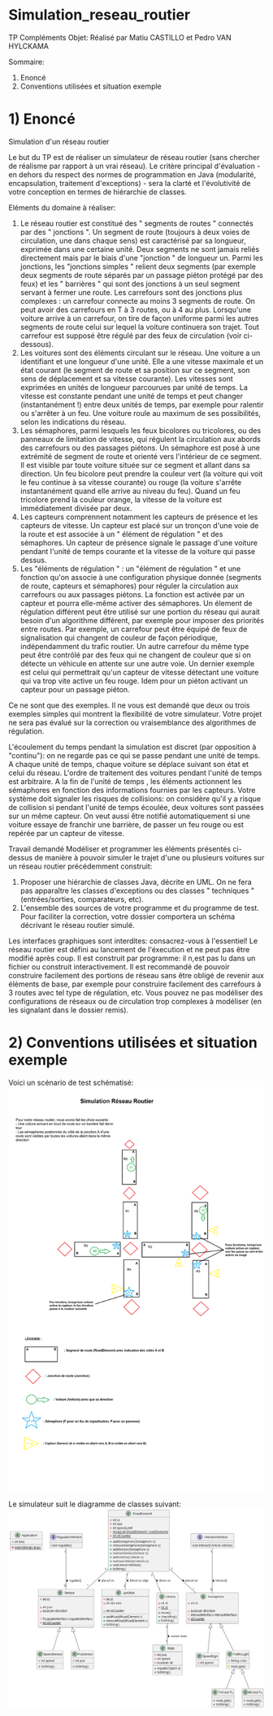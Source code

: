 # Simulation_reseau_routier
TP Compléments Objet: Réalisé par Matiu CASTILLO et Pedro VAN HYLCKAMA

Sommaire:
  1) Enoncé 
  2) Conventions utilisées et situation exemple
  
  
  
# 1) Enoncé

Simulation d'un réseau routier

Le but du TP est de réaliser un simulateur de réseau routier (sans chercher de réalisme par rapport à un vrai réseau). Le critère principal d'évaluation - en dehors du respect des normes de programmation en Java (modularité, encapsulation, traitement d'exceptions) - sera la clarté et l'évolutivité de votre conception en termes de hiérarchie de classes.

Eléments du domaine à réaliser:

1. Le réseau routier est constitué des " segments de routes " connectés par des " jonctions ". Un segment de route (toujours à deux voies de circulation, une dans chaque sens) est caractérisé par sa longueur, exprimée dans une certaine unité. Deux segments ne sont jamais reliés directement mais par le biais d'une "jonction " de longueur un. Parmi les jonctions, les "jonctions simples " relient deux segments (par exemple deux segments de route séparés par un passage piéton protégé par des feux) et les " barrières " qui sont des jonctions à un seul segment servant à fermer une route. Les carrefours sont des jonctions plus complexes : un carrefour connecte au moins 3 segments de route. On peut avoir des carrefours en T à 3 routes, ou à 4 au plus. Lorsqu'une voiture arrive à un carrefour, on tire de façon uniforme parmi les autres segments de route celui sur lequel la voiture continuera son trajet. Tout carrefour est supposé être régulé par des feux de circulation (voir ci-dessous).
2. Les voitures sont des éléments circulant sur le réseau. Une voiture a un identifiant et une longueur d'une unité. Elle a une vitesse maximale et un état courant (le segment de route et sa position sur ce segment, son sens de déplacement et sa vitesse courante). Les vitesses sont exprimées en unités de longueur parcourues par unité de temps. La vitesse est constante pendant une unité de temps et peut changer (instantanément !) entre deux unités de temps, par exemple pour ralentir ou s'arrêter à un feu. Une voiture roule au maximum de ses possibilités, selon les indications du réseau.
3. Les sémaphores, parmi lesquels les feux bicolores ou tricolores, ou des panneaux de limitation de vitesse, qui régulent la circulation aux abords des carrefours ou des passages piétons. Un sémaphore est posé à une extrémité de segment de route et orienté vers l'intérieur de ce segment. Il est visible par toute voiture située sur ce segment et allant dans sa direction. Un feu bicolore peut prendre la couleur vert (la voiture qui voit le feu continue à sa vitesse courante) ou rouge (la voiture s'arrête instantanément quand elle arrive au niveau du feu). Quand un feu tricolore prend la couleur orange, la vitesse de la voiture est immédiatement divisée par deux.
4. Les capteurs comprennent notamment les capteurs de présence et les capteurs de vitesse. Un capteur est placé sur un tronçon d'une voie de la route et est associée à un " élément de régulation " et des sémaphores. Un capteur de présence signale le passage d'une voiture pendant l'unité de temps courante et la vitesse de la voiture qui passe dessus.
5. Les "éléments de régulation " : un "élément de régulation " et une fonction qu'on associe à une configuration physique donnée (segments de route, capteurs et sémaphores) pour réguler la circulation aux carrefours ou aux passages piétons. La fonction est activée par un capteur et pourra elle-même activer des sémaphores. Un élement de régulation différent peut être utilisé sur une portion du réseau qui aurait besoin d'un algorithme différent, par exemple pour imposer des priorités entre routes. Par exemple, un carrefour peut être équipé de feux de signalisation qui changent de couleur de façon périodique, indépendamment du trafic routier. Un autre carrefour du même type peut être contrôlé par des feux qui ne changent de couleur que si on détecte un véhicule en attente sur une autre voie. Un dernier exemple est celui qui permettrait qu'un capteur de vitesse détectant une voiture qui va trop vite active un feu rouge. Idem pour un piéton activant un capteur pour un passage piéton.

Ce ne sont que des exemples. Il ne vous est demandé que deux ou trois exemples simples qui montrent la flexibilité de votre simulateur. Votre projet ne sera pas évalué sur la correction ou vraisemblance des algorithmes de régulation.

L'écoulement du temps pendant la simulation est discret (par opposition à "continu"): on ne regarde pas ce qui se passe pendant une unité de temps. A chaque unité de temps, chaque voiture se déplace suivant son état et celui du réseau. L'ordre de traitement des voitures pendant l'unité de temps est arbitraire. A la fin de l'unité de temps , les éléments actionnent les sémaphores en fonction des informations fournies par les capteurs. Votre système doit signaler les risques de collisions: on considère qu'il y a risque de collision si pendant l'unité de temps écoulée, deux voitures sont passées sur un même capteur. On veut aussi être notifié automatiquement si une voiture essaye de franchir une barrière, de passer un feu rouge ou est repérée par un capteur de vitesse.

Travail demandé
Modéliser et programmer les éléments présentés ci-dessus de manière à pouvoir simuler le trajet d'une ou plusieurs voitures sur un réseau routier précédemment construit:
1. Proposer une hiérarchie de classes Java, décrite en UML. On ne fera pas apparaître les classes d'exceptions ou des classes " techniques " (entrées/sorties, comparateurs, etc).
2. L'ensemble des sources de votre programme et du programme de test. Pour faciliter la correction, votre dossier comportera un schéma décrivant le réseau routier simulé.

Les interfaces graphiques sont interdites: consacrez-vous à l'essentiel! Le réseau routier est défini au lancement de l'éxecution et ne peut pas être modifié après coup. Il est construit par programme: il n,est pas lu dans un fichier ou construit interactivement. Il est recommandé de pouvoir construire facilement des portions de réseau sans être obligé de revenir aux éléments de base, par exemple pour construire facilement des carrefours à 3 routes avec tel type de régulation, etc. Vous pouvez ne pas modéliser des configurations de réseaux ou de circulation trop complexes à modéliser (en les signalant dans le dossier remis).

# 2) Conventions utilisées et situation exemple

Voici un scénario de test schématisé:
![Alt text](Map_Reseau_Routier.png)

Le simulateur suit le diagramme de classes suivant:
![Alt text](UMLRendu.png)
